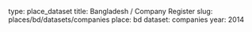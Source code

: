 type: place_dataset
title: Bangladesh / Company Register
slug: places/bd/datasets/companies
place: bd
dataset: companies
year: 2014

